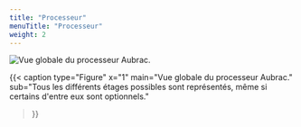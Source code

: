 ```yaml
---
title: "Processeur"
menuTitle: "Processeur"
weight: 2
---
```


![Vue globale du processeur Aubrac.](/fig/aubrac-top.png)

{{< caption 
  type="Figure" 
  x="1"
  main="Vue globale du processeur Aubrac."
  sub="Tous les différents étages possibles sont représentés, même si certains d'entre eux sont optionnels."
>}}